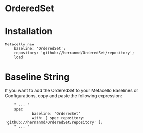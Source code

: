 # OrderedSet

# Installation

```smalltalk
Metacello new
    baseline: 'OrderedSet';
    repository: 'github://hernanmd/OrderedSet/repository';
    load
```

# Baseline String

If you want to add the OrderedSet to your Metacello Baselines or Configurations, copy and paste the following expression:

```smalltalk
    " ... "
    spec
            baseline: 'OrderedSet' 
            with: [ spec repository: 'github://hernanmd/OrderedSet/repository' ];
    " ... "
``` 
